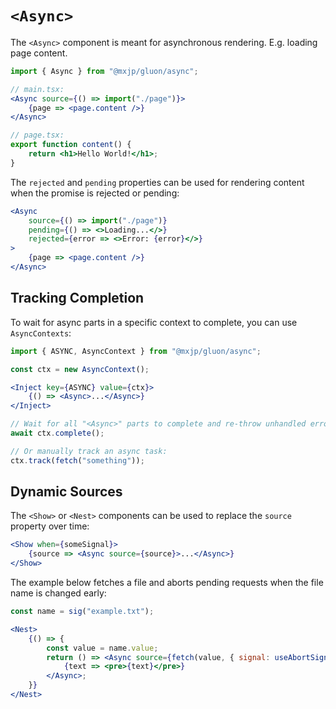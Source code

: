 # `<Async>`
The `<Async>` component is meant for asynchronous rendering. E.g. loading page content.
```jsx
import { Async } from "@mxjp/gluon/async";

// main.tsx:
<Async source={() => import("./page")}>
	{page => <page.content />}
</Async>

// page.tsx:
export function content() {
	return <h1>Hello World!</h1>;
}
```

The `rejected` and `pending` properties can be used for rendering content when the promise is rejected or pending:
```jsx
<Async
	source={() => import("./page")}
	pending={() => <>Loading...</>}
	rejected={error => <>Error: {error}</>}
>
	{page => <page.content />}
</Async>
```

## Tracking Completion
To wait for async parts in a specific context to complete, you can use `AsyncContexts`:
```jsx
import { ASYNC, AsyncContext } from "@mxjp/gluon/async";

const ctx = new AsyncContext();

<Inject key={ASYNC} value={ctx}>
	{() => <Async>...</Async>}
</Inject>

// Wait for all "<Async>" parts to complete and re-throw unhandled errors:
await ctx.complete();

// Or manually track an async task:
ctx.track(fetch("something"));
```

## Dynamic Sources
The `<Show>` or `<Nest>` components can be used to replace the `source` property over time:
```jsx
<Show when={someSignal}>
	{source => <Async source={source}>...</Async>}
</Show>
```

The example below fetches a file and aborts pending requests when the file name is changed early:
```jsx
const name = sig("example.txt");

<Nest>
	{() => {
		const value = name.value;
		return () => <Async source={fetch(value, { signal: useAbortSignal() }).then(r => r.text())}>
			{text => <pre>{text}</pre>}
		</Async>;
	}}
</Nest>
```
